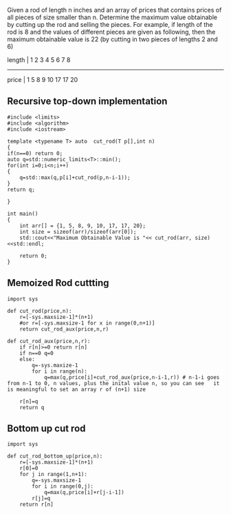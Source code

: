 Given a rod of length n inches and an array of prices that contains prices of all pieces of size smaller than n. Determine the maximum value obtainable by cutting up the rod and selling the pieces. For example, if length of the rod is 8 and the values of different pieces are given as following, then the maximum obtainable value is 22 (by cutting in two pieces of lengths 2 and 6)


length   | 1   2   3   4   5   6   7   8  

----------------------------------------
price    | 1   5   8   9  10  17  17  20


## Recursive top-down implementation 
```
#include <limits>
#include <algorithm>
#include <iostream>

template <typename T> auto  cut_rod(T p[],int n)
{
if(n==0) return 0;
auto q=std::numeric_limits<T>::min();
for(int i=0;i<n;i++)
{
    q=std::max(q,p[i]+cut_rod(p,n-i-1));
}
return q;

}

int main()
{
    int arr[] = {1, 5, 8, 9, 10, 17, 17, 20};
    int size = sizeof(arr)/sizeof(arr[0]);
    std::cout<<"Maximum Obtainable Value is "<< cut_rod(arr, size)<<std::endl;
    
    return 0;
}
```
## Memoized Rod cuttting 
```
import sys

def cut_rod(price,n):
    r=[-sys.maxsize-1]*(n+1)
    #or r=[-sys.maxsize-1 for x in range(0,n+1)]
    return cut_rod_aux(price,n,r)

def cut_rod_aux(price,n,r):
    if r[n]>=0 return r[n] 
    if n==0 q=0
    else:
        q=-sys.maxize-1
        for i in range(n):
            q=max(q,price[i]+cut_rod_aux(price,n-i-1,r)) # n-1-i goes from n-1 to 0, n values, plus the inital value n, so you can see   it is meaningful to set an array r of (n+1) size 
                                                         
    r[n]=q
    return q 
```    

## Bottom up cut rod
```
import sys

def cut_rod_bottom_up(price,n):
    r=[-sys.maxsize-1]*(n+1)
    r[0]=0
    for j in range(1,n+1):
        q=-sys.maxsize-1
        for i in range(0,j):
            q=max(q,price[i]+r[j-i-1])
        r[j]=q
    return r[n]        
```
